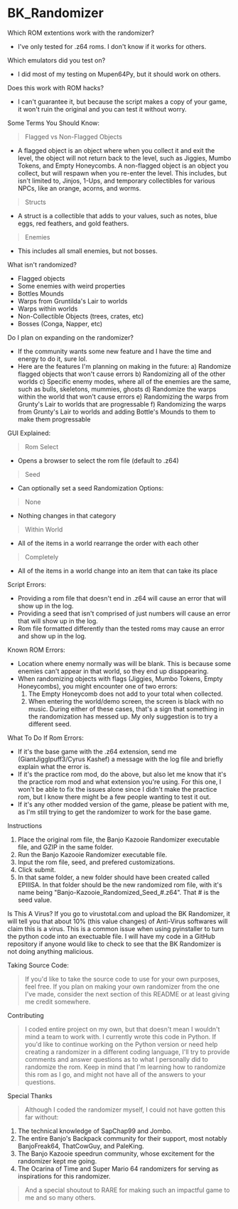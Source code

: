 # BK_Randomizer

Which ROM extentions work with the randomizer?
 * I've only tested for .z64 roms. I don't know if it works for others.

Which emulators did you test on?
 * I did most of my testing on Mupen64Py, but it should work on others.

Does this work with ROM hacks?
 * I can't guarantee it, but because the script makes a copy of your game, it won't ruin the original and you can test it without worry.

Some Terms You Should Know:
>Flagged vs Non-Flagged Objects
 * A flagged object is an object where when you collect it and exit the level, the object will not return back to the level, such as Jiggies, Mumbo Tokens, and Empty Honeycombs. A non-flagged object is an object you collect, but will respawn when you re-enter the level. This includes, but isn't limited to, Jinjos, 1-Ups, and temporary collectibles for various NPCs, like an orange, acorns, and worms.
>Structs
 * A struct is a collectible that adds to your values, such as notes, blue eggs, red feathers, and gold feathers.
>Enemies
 * This includes all small enemies, but not bosses.

What isn't randomized?
 * Flagged objects
 * Some enemies with weird properties
 * Bottles Mounds
 * Warps from Gruntilda's Lair to worlds
 * Warps within worlds
 * Non-Collectible Objects (trees, crates, etc)
 * Bosses (Conga, Napper, etc)

Do I plan on expanding on the randomizer?
 * If the community wants some new feature and I have the time and energy to do it, sure lol.
 * Here are the features I'm planning on making in the future:
   a) Randomize flagged objects that won't cause errors
   b) Randomizing all of the other worlds
   c) Specific enemy modes, where all of the enemies are the same, such as bulls, skeletons, mummies, ghosts
   d) Randomize the warps within the world that won't cause errors
   e) Randomizing the warps from Grunty's Lair to worlds that are progressable
   f) Randomizing the warps from Grunty's Lair to worlds and adding Bottle's Mounds to them to make them progressable

GUI Explained:
>Rom Select
 * Opens a browser to select the rom file (default to .z64)
>Seed
 * Can optionally set a seed
Randomization Options:
>None
 * Nothing changes in that category
>Within World
 * All of the items in a world rearrange the order with each other
>Completely
 * All of the items in a world change into an item that can take its place

Script Errors:
 * Providing a rom file that doesn't end in .z64 will cause an error that will show up in the log.
 * Providing a seed that isn't comprised of just numbers will cause an error that will show up in the log.
 * Rom file formatted differently than the tested roms may cause an error and show up in the log.

Known ROM Errors:
 * Location where enemy normally was will be blank. This is because some enemies can't appear in that world, so they end up disappearing.
 * When randomizing objects with flags (Jiggies, Mumbo Tokens, Empty Honeycombs), you might encounter one of two errors:
   1) The Empty Honeycomb does not add to your total when collected.
   2) When entering the world/demo screen, the screen is black with no music.
 During either of these cases, that's a sign that something in the randomization has messed up. My only suggestion is to try a different seed.

What To Do If Rom Errors:
 * If it's the base game with the .z64 extension, send me (GiantJigglpuff3/Cyrus Kashef) a message with the log file and briefly explain what the error is.
 * If it's the practice rom mod, do the above, but also let me know that it's the practice rom mod and what extension you're using. For this one, I won't be able to fix the issues alone since I didn't make the practice rom, but I know there might be a few people wanting to test it out.
 * If it's any other modded version of the game, please be patient with me, as I'm still trying to get the randomizer to work for the base game.

Instructions
1) Place the original rom file, the Banjo Kazooie Randomizer executable file, and GZIP in the same folder.
2) Run the Banjo Kazooie Randomizer executable file.
3) Input the rom file, seed, and prefered customizations.
4) Click submit.
5) In that same folder, a new folder should have been created called EPIIISA. In that folder should be the new randomized rom file, with it's name being "Banjo-Kazooie_Randomized_Seed_#.z64". That # is the seed value.

Is This A Virus?
If you go to virustotal.com and upload the BK Randomizer, it will tell you that about 10% (this value changes) of Anti-Virus softwares will claim this is a virus. This is a common issue when using pyinstaller to turn the python code into an exectuable file. I will have my code in a GitHub repository if anyone would like to check to see that the BK Randomizer is not doing anything malicious.

Taking Source Code:
>If you'd like to take the source code to use for your own purposes, feel free. If you plan on making your own randomizer from the one I've made, consider the next section of this README or at least giving me credit somewhere.

Contributing
>I coded entire project on my own, but that doesn't mean I wouldn't mind a team to work with. I currently wrote this code in Python. If you'd like to continue working on the Python version or need help creating a randomizer in a different coding language, I'll try to provide comments and answer questions as to what I personally did to randomize the rom. Keep in mind that I'm learning how to randomize this rom as I go, and might not have all of the answers to your questions.

Special Thanks
>Although I coded the randomizer myself, I could not have gotten this far without:
 1) The technical knowledge of SapChap99 and Jombo.
 2) The entire Banjo's Backpack community for their support, most notably BanjoFreak64, ThatCowGuy, and PaleKing.
 3) The Banjo Kazooie speedrun community, whose excitement for the randomizer kept me going.
 4) The Ocarina of Time and Super Mario 64 randomizers for serving as inspirations for this randomizer.
>And a special shoutout to RARE for making such an impactful game to me and so many others.
